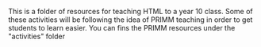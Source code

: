 This is a folder of resources for teaching HTML to a year 10 class.
Some of these activities will be following the idea of PRIMM teaching in order to get students to learn easier.
You can fins the PRIMM resources under the "activities" folder
